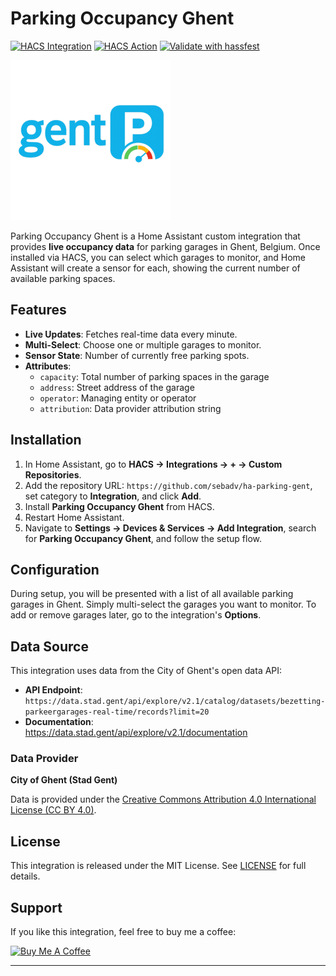 # Parking Occupancy Ghent

[![HACS Integration][hacs_badge]](https://github.com/hacs)
[![HACS Action](https://github.com/sebadv/ha-parking-gent/actions/workflows/hacs.yaml/badge.svg)](https://github.com/sebadv/ha-parking-gent/actions/workflows/hacs.yaml)
[![Validate with hassfest](https://github.com/sebadv/ha-parking-gent/actions/workflows/hassfest.yaml/badge.svg)](https://github.com/sebadv/ha-parking-gent/actions/workflows/hassfest.yaml)

![Parkeerbezetting Gent Logo](custom_components/gent_parking/logo.png)


Parking Occupancy Ghent is a Home Assistant custom integration that provides **live occupancy data** for parking garages in Ghent, Belgium. Once installed via HACS, you can select which garages to monitor, and Home Assistant will create a sensor for each, showing the current number of available parking spaces.

## Features

- **Live Updates**: Fetches real-time data every minute.  
- **Multi-Select**: Choose one or multiple garages to monitor.  
- **Sensor State**: Number of currently free parking spots.  
- **Attributes**:  
  - `capacity`: Total number of parking spaces in the garage  
  - `address`: Street address of the garage  
  - `operator`: Managing entity or operator  
  - `attribution`: Data provider attribution string  

## Installation

1. In Home Assistant, go to **HACS → Integrations → + → Custom Repositories**.  
2. Add the repository URL: `https://github.com/sebadv/ha-parking-gent`, set category to **Integration**, and click **Add**.  
3. Install **Parking Occupancy Ghent** from HACS.  
4. Restart Home Assistant.  
5. Navigate to **Settings → Devices & Services → Add Integration**, search for **Parking Occupancy Ghent**, and follow the setup flow.  

## Configuration

During setup, you will be presented with a list of all available parking garages in Ghent. Simply multi-select the garages you want to monitor. To add or remove garages later, go to the integration's **Options**.

## Data Source

This integration uses data from the City of Ghent's open data API:

- **API Endpoint**:  
  `https://data.stad.gent/api/explore/v2.1/catalog/datasets/bezetting-parkeergarages-real-time/records?limit=20`  
- **Documentation**:  
  https://data.stad.gent/api/explore/v2.1/documentation  

### Data Provider

**City of Ghent (Stad Gent)**

Data is provided under the [Creative Commons Attribution 4.0 International License (CC BY 4.0)](https://creativecommons.org/licenses/by/4.0/).

## License

This integration is released under the MIT License. See [LICENSE](LICENSE) for full details.

## Support

If you like this integration, feel free to buy me a coffee:

[![Buy Me A Coffee](https://www.buymeacoffee.com/assets/img/custom_images/orange_img.png)](https://buymeacoffee.com/seba.gent)

---

[hacs_badge]: https://img.shields.io/badge/HACS-Default-orange.svg
